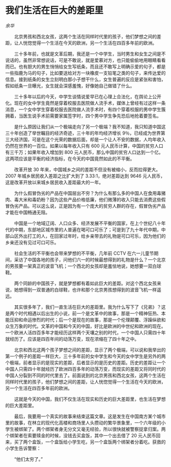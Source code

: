# 我们生活在巨大的差距里

*余华*

　　北京男孩和西北女孩，这两个生活在同样时代里的孩子，他们梦想之间的差距，让人恍惚觉得一个生活在今天的欧洲，另一个生活在四百多年前的欧洲。

　　三十多年前，也就是文革后期，我还是一个中学生，当时男生和女生之间是不说话的，虽然非常想说话，可是不敢说，就是爱慕对方，也只能偷偷地用眼睛看看而已。也有胆大的男生悄悄给女生写纸条，而且还不敢写上明确示爱的句子，都是一些指鹿为马的句子，比如要送给对方一块橡皮一支铅笔之类的句子，来传达爱的信息。接到纸条的女生立刻明白那小子想干什么，女生普遍的反应是紧张和害怕，假如纸条一旦曝光，女生就会深感羞愧，好像她自己做错了什么。

　　三十多年以后的今天，中学生谈情说爱早已在心理上合法化，在舆论上公开化。现在的女中学生竟然是穿着校服去医院做人流手术，媒体上曾经有过这样一条消息，一个女中学生穿着校服去医院做人流手术时，有四个穿着校服的男中学生簇拥着，当医生说手术前需要家属签字时，四个男中学生争先恐后地抢着要签名。

　　是什么原因让我们从一个极端走向了另一个极端？我不知道，我只知道中国这三十年创造了举世瞩目的经济奇迹，三十年的年均经济增长 9％，已经成为世界第三大经济国，可是在这个光荣的数据后面，却是一个让人不安的数据，人均年收入仍然在世界的一百位。如果以每年收入只有 600 元人民币计算，中国的贫穷人口有三千万；如果年收入增加到 800 元人民币，那么中国的贫穷人口达到一个亿。这两项应该是平衡的经济指标，在今天的中国竟然如此的不平衡。

　　改革开放 30 年来，中国城乡之间的差距不但没有被缩小，反而拉得更大。2007 年城乡居民收入差距之比扩大到了 3.33∶1，绝对差距达到 9646 元人民币，这是改革开放以来城乡居民收入差距最大的一年。

　　为什么假冒伪劣的产品在中国层出不穷？为什么有那么多的中国人在食用毒猪肉、毒大米和毒奶粉？因为这些产品价格低廉，他们微薄的收入只能去消费这些假冒伪劣产品。可以这么说，正是因为有一个庞大的贫穷人群的存在，假冒伪劣产品才能在中国畅通无阻。

　　中国是一个地域辽阔、人口众多、经济发展不平衡的国家，在上个世纪八十年代的中期，东部地区城市里的人普遍在喝可口可乐了；可是到了九十年代中期，中部山区外出打工的人，在回家过年时，给乡亲带去的礼物是可口可乐，因为他们的乡亲还没有见过可口可乐。

　　社会生活的不平衡也会带来梦想的不平衡，几年前 CCTV 在六一儿童节期间，采访了中国各地的孩子，问他们六一的时候最想得到的礼物是什么？一个北京的男孩要一架真正的波音飞机；一个西北的女孩却是羞怯地说，她想要一双白球鞋。

　　两个同龄的中国孩子，就是梦想都有着如此巨大的差距。对这个西北女孩来说，她想得到一双普通的白球鞋，也许和那个北京男孩想得到的波音飞机一样遥远。

　　其实很多年了，我们一直生活在巨大的差距里。我为什么写下了《兄弟》？这是两个时代相遇以后出生的小说，前一个是文革中的故事，那是一个精神狂热、本能压抑和命运惨烈的时代；后一个是现在的故事，那是一个伦理颠覆、浮躁纵欲和众生万象的时代。文革的中国和今天的中国，好比是欧洲的中世纪和欧洲的现在。一个欧洲人活四百多年才能经历这样两个天壤之别的时代，一个中国人只需四十年就经历了。应该是四百年间的动荡万变，现在浓缩在了四十年之中。

　　北京和西北这两个孩子梦想之间的差距，显示了两个极端，可以说和我举出的第一个例子的差距一样巨大，三十多年前的女中学生和今天的女中学生是另外的两个极端，前者显示的是现实的差距，后者显示的是历史的差距。历史的差距让一个中国人只需四十年就经历了欧洲四百多年的动荡万变，而现实的差距又将同时代的中国人分裂到不同的时代里去了。前面说到的北京男孩和西北女孩，这两个生活在同样时代里的孩子，他们梦想之间的差距，让人恍惚觉得一个生活在今天的欧洲，另一个生活在四百多年前的欧洲。

　　这就是今天的中国，我们不仅生活在现实和历史的巨大差距里，也生活在梦想的巨大差距里。

　　最后，我要用一个真实的故事来结束这篇文章。这是发生在中国南方某个城市里的故事，在林立的现代化高楼和商场里人头攒动的繁华景象里，一个六年级的小学生被绑架了。两个绑架者身无分文又毫无经验，所以很快就被警察捉拿归案。两个绑架者在索要赎金的时候，没钱去买盒饭，其中一个出去借了 20 元人民币回来，买了两个盒饭，一个盒饭给小学生吃，另一个盒饭两个绑架者分着吃。获救的小学生告诉警察：

　　“他们太穷了。”